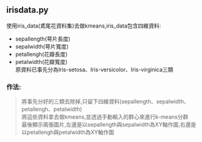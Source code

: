 ## irisdata.py
使用iris_data(鳶尾花資料集)去做kmeans,iris_data包含四維資料:
- sepallength(萼片長度)
- sepalwidth(萼片寬度)
- petallengh(花瓣長度)
- petalwidth(花瓣寬度)  
原資料已事先分為Iris-setosa、Iris-versicolor、Iris-virginica三類  
### 作法:
>將事先分好的三類去除掉,只留下四維資料(sepallength、sepalwidth、petallengh、petalwidth)  
將這些資料拿去做kmeans,並透過手動輸入的群心來進行k-means分群  
最後顯示兩張圖片,左邊是以sepallength與sepalwidth為XY軸作圖,右邊是以petallengh與petalwidth為XY軸作圖</u>

